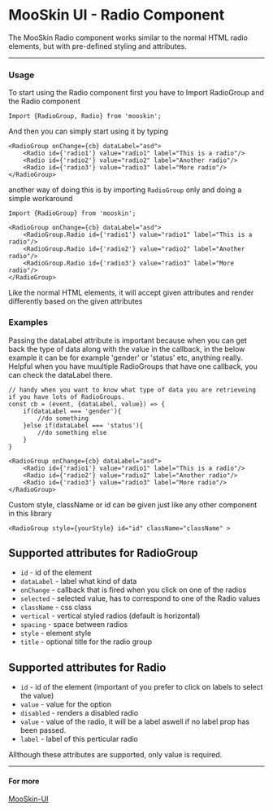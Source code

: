 # MooSkin UI - Radio Component

The MooSkin Radio component works similar to the normal HTML radio elements, but with pre-defined styling and attributes.

___

### Usage

To start using the Radio component first you have to Import RadioGroup and the Radio component

```
Import {RadioGroup, Radio} from 'mooskin';
```

And then you can simply start using it by typing

```
<RadioGroup onChange={cb} dataLabel="asd">
    <Radio id={'radio1'} value="radio1" label="This is a radio"/>
    <Radio id={'radio2'} value="radio2" label="Another radio"/>
    <Radio id={'radio3'} value="radio3" label="More radio"/>
</RadioGroup>

```

another way of doing this is by importing `RadioGroup` only and doing a simple workaround
```
Import {RadioGroup} from 'mooskin';

<RadioGroup onChange={cb} dataLabel="asd">
    <RadioGroup.Radio id={'radio1'} value="radio1" label="This is a radio"/>
    <RadioGroup.Radio id={'radio2'} value="radio2" label="Another radio"/>
    <RadioGroup.Radio id={'radio3'} value="radio3" label="More radio"/>
</RadioGroup>
```

Like the normal HTML elements, it will accept given attributes and render differently based on the given attributes

### Examples

Passing the dataLabel attribute is important because when you can get back the type of data along with the value in the callback, in the below example it can be for example 'gender' or 'status' etc, anything really. Helpful when you have muultiple RadioGroups that have one callback, you can check the dataLabel there.

```
// handy when you want to know what type of data you are retrieveing if you have lots of RadioGroups.
const cb = (event, {dataLabel, value}) => { 
    if(dataLabel === 'gender'){
        //do something
    }else if(dataLabel === 'status'){
        //do something else
    }
}

<RadioGroup onChange={cb} dataLabel="asd">
    <Radio id={'radio1'} value="radio1" label="This is a radio"/>
    <Radio id={'radio2'} value="radio2" label="Another radio"/>
    <Radio id={'radio3'} value="radio3" label="More radio"/>
</RadioGroup>
```


Custom style, className or id can be given just like any other component in this library 

```
<RadioGroup style={yourStyle} id="id" className="className" >
```

## Supported attributes for RadioGroup

* `id` - id of the element
* `dataLabel` - label what kind of data 
* `onChange` - callback that is fired when you click on one of the radios
* `selected` - selected value, has to correspond to one of the Radio values
* `className` - css class
* `vertical` - vertical styled radios (default is horizontal)
* `spacing` - space between radios
* `style` - element style
* `title` - optional title for the radio group

## Supported attributes for Radio

* `id` - id of the element (important of you prefer to click on labels to select the value)
* `value` - value for the option
* `disabled` - renders a disabled radio
* `value` - value of the radio, it will be a label aswell if no label prop has been passed.
* `label` - label of this perticular radio

Allthough these attributes are supported, only value is required.

___

#### For more

[MooSkin-UI](https://github.com/moosend/mooskin-ui)